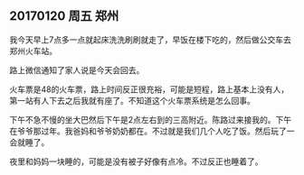 ## 20170120  周五  郑州   

我今天早上7点多一点就起床洗洗刷刷就走了，早饭在楼下吃的，然后做公交车去郑州火车站。

路上微信通知了家人说是今天会回去。

火车票是48的火车票，路上时间反正很充裕，可能是短程，路上基本上没有人，第一站有人下去之后我就有座了。不知道这个火车票系统是怎么回事。

下午不急不慢的坐大巴然后下午是2点左右到的三高附近。陈路过来接我的。下午在爷爷那过年。我爸妈和爷爷奶奶都在。不过就是我们几个人吃了饭。然后玩了一会就睡了。


夜里和妈妈一块睡的，可能是没有被子好像有点冷。不过反正也睡着了。

 

